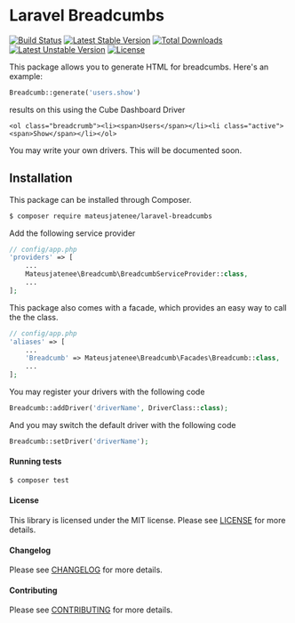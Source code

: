 Laravel Breadcumbs
================
[![Build Status](https://travis-ci.org/mateusjatenee/laravel-breadcumbs.svg?branch=master)](https://travis-ci.org/mateusjatenee/laravel-breadcumbs)
[![Latest Stable Version](https://poser.pugx.org/mateusjatenee/laravel-breadcumb/v/stable)](https://packagist.org/packages/mateusjatenee/laravel-breadcumb)
[![Total Downloads](https://poser.pugx.org/mateusjatenee/laravel-breadcumb/downloads)](https://packagist.org/packages/mateusjatenee/laravel-breadcumb)
[![Latest Unstable Version](https://poser.pugx.org/mateusjatenee/laravel-breadcumb/v/unstable)](https://packagist.org/packages/mateusjatenee/laravel-breadcumb)
[![License](https://poser.pugx.org/mateusjatenee/laravel-breadcumb/license)](https://packagist.org/packages/mateusjatenee/laravel-breadcumb)


This package allows you to generate HTML for breadcumbs. Here's an example:  

```php
Breadcumb::generate('users.show')
```

results on this using the Cube Dashboard Driver

`<ol class="breadcrumb"><li><span>Users</span></li><li class="active"><span>Show</span></li></ol>`  

You may write your own drivers. This will be documented soon.   

## Installation

This package can be installed through Composer.

``` bash
$ composer require mateusjatenee/laravel-breadcumbs
```

Add the following service provider

```php
// config/app.php
'providers' => [
    ...
    Mateusjatenee\Breadcumb\BreadcumbServiceProvider::class,
    ...
];
```

This package also comes with a facade, which provides an easy way to call the the class.

```php
// config/app.php
'aliases' => [
    ...
    'Breadcumb' => Mateusjatenee\Breadcumb\Facades\Breadcumb::class,
    ...
];
```  

You may register your drivers with the following code  
```php
Breadcumb::addDriver('driverName', DriverClass::class);
```  

And you may switch the default driver with the following code  
```php
Breadcumb::setDriver('driverName');
```

#### Running tests
``` bash
$ composer test
```

#### License
This library is licensed under the MIT license. Please see [LICENSE](LICENSE.md) for more details.

#### Changelog
Please see [CHANGELOG](CHANGELOG.md) for more details.

#### Contributing
Please see [CONTRIBUTING](CONTRIBUTING.md) for more details.
